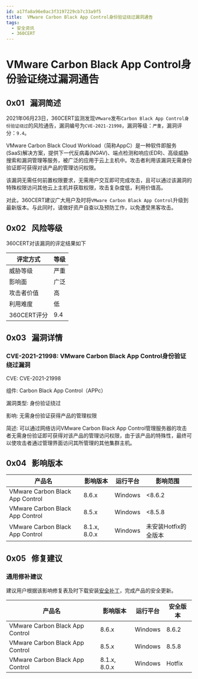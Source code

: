 ```yaml
---
id: a17fa8a96e0ac3f3197229cb7c33a9f5
title:  VMware Carbon Black App Control身份验证绕过漏洞通告
tags: 
  - 安全资讯
  - 360CERT
---
```


#  VMware Carbon Black App Control身份验证绕过漏洞通告

 0x01   漏洞简述
------------


2021年06月23日，360CERT监测发现`VMware`发布`Carbon Black App Control身份验证绕过`的风险通告，漏洞编号为`CVE-2021-21998`，漏洞等级：`严重`，漏洞评分：`9.4`。

VMware Carbon Black Cloud Workload（简称AppC）是一种软件即服务(SaaS)解决方案，提供下一代反病毒(NGAV)、端点检测和响应(EDR)、高级威胁搜索和漏洞管理等服务，被广泛的应用于云上主机中。攻击者利用该漏洞无需身份验证即可获得对该产品的管理访问权限。

该漏洞无需任何前置权限要求，无需用户交互即可完成攻击，且可以通过该漏洞的特殊权限访问其他云上主机并获取权限，攻击复杂度低，利用价值高。

对此，360CERT建议广大用户及时将`VMware Carbon Black App Control`升级到最新版本。与此同时，请做好资产自查以及预防工作，以免遭受黑客攻击。

 0x02   风险等级
------------

360CERT对该漏洞的评定结果如下



| 评定方式 | 等级 |
| --- | --- |
| 威胁等级 | 严重 |
| 影响面 | 广泛 |
| 攻击者价值 | 高 |
| 利用难度 | 低 |
| 360CERT评分 | 9.4 |

 0x03   漏洞详情
------------

### CVE-2021-21998: VMware Carbon Black App Control身份验证绕过漏洞

CVE: CVE-2021-21998

组件: Carbon Black App Control（APPc）

漏洞类型: 身份验证绕过

影响: 无需身份验证获得产品的管理权限

简述: 可以通过网络访问VMware Carbon Black App Control管理服务器的攻击者无需身份验证即可获得对该产品的管理访问权限，由于该产品的特殊性，最终可以使攻击者通过管理界面访问其所管理的其他集群主机。

 0x04   影响版本
------------



| 产品名 | 影响版本 | 运行平台 | 影响范围 |
| --- | --- | --- | --- |
| VMware Carbon Black App Control | 8.6.x | Windows | <8.6.2 |
| VMware Carbon Black App Control | 8.5.x | Windows | <8.5.8 |
| VMware Carbon Black App Control | 8.1.x, 8.0.x | Windows | 未安装Hotfix的全版本 |

 0x05   修复建议
------------

### 通用修补建议

建议用户根据该影响修复表及时下载安装[安全补丁](https://community.carbonblack.com/t5/App-Control-Documents/Critical-App-Control-Server-Patch-Announcement/ta-p/104906)，完成产品的安全更新。



| 产品名 | 影响版本 | 运行平台 | 安全版本 |
| --- | --- | --- | --- |
| VMware Carbon Black App Control | 8.6.x | Windows | 8.6.2 |
| VMware Carbon Black App Control | 8.5.x | Windows | 8.5.8 |
| VMware Carbon Black App Control | 8.1.x, 8.0.x | Windows | Hotfix |


